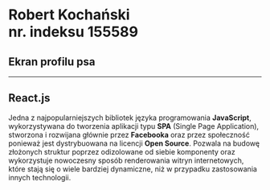 # Robert Kochański <br> nr. indeksu 155589
## Ekran profilu psa
---
## React.js
Jedna z najpopularniejszych bibliotek języka programowania <b>JavaScript</b>, wykorzystywana do tworzenia aplikacji typu
<b>SPA</b> (Single Page Application), stworzona i rozwijana głównie przez <b>Facebooka</b> oraz przez społeczność ponieważ jest dystrybuowana na licencji <b>Open Source</b>.
Pozwala na budowę złożonych struktur poprzez odizolowane od siebie komponenty oraz wykorzystuje nowoczesny sposób renderowania witryn internetowych, które stają się o wiele bardziej dynamiczne, niż w przypadku zastosowania innych technologii.